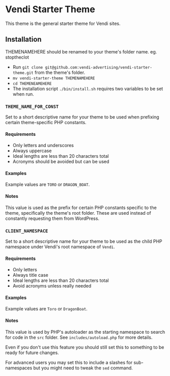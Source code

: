 # Vendi Starter Theme
This theme is the general starter theme for Vendi sites.

## Installation
THEMENAMEHERE should be renamed to your theme's folder name. eg. stoptheclot
 * Run `git clone git@github.com:vendi-advertising/vendi-starter-theme.git` from the theme's folder.
 * `mv vendi-starter-theme THEMENAMEHERE`
 * `cd THEMENEAMEHERE`
 * The installation script `./bin/install.sh` requires two variables to be set when run.

### `THEME_NAME_FOR_CONST`
Set to a short descriptive name for your theme to be used when prefixing certain
theme-specific PHP constants.

#### Requirements
 * Only letters and underscores
 * Always uppercase
 * Ideal lengths are less than 20 characters total
 * Acronyms should be avoided but can be used

#### Examples
Example values are `TORO` or `DRAGON_BOAT`.

#### Notes
This value is used as the prefix for certain PHP constants specific to the
theme, specifically the theme's root folder. These are used instead of
constantly requesting them from WordPress.

### `CLIENT_NAMESPACE`
Set to a short descriptive name for your theme to be used as the child PHP
namespace under Vendi's root namespace of `Vendi`.

#### Requirements
 * Only letters
 * Always title case
 * Ideal lengths are less than 20 characters total
 * Avoid acronyms unless really needed

#### Examples
Example values are `Toro` or `DragonBoat`.

#### Notes
This value is used by PHP's autoloader as the starting namespace to search for
code in the `src` folder. See `includes/autoload.php` for more details.

Even if you don't use this feature you should still set this to something
to be ready for future changes.

For advanced users you may set this to include a slashes for sub-namespaces but
you might need to tweak the `sed` command.
